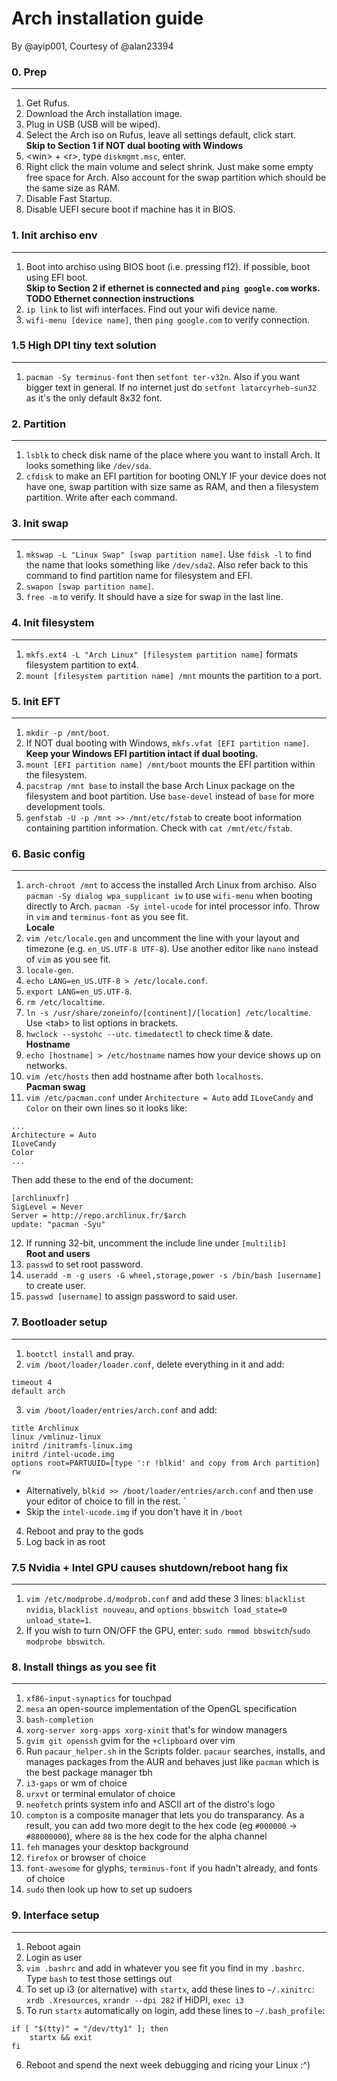 # Arch installation guide  
By @ayip001, Courtesy of @alan23394  
### 0. Prep
---
1. Get Rufus.
2. Download the Arch installation image.
3. Plug in USB (USB will be wiped).
4. Select the Arch iso on Rufus, leave all settings default, click start.  
**Skip to Section 1 if NOT dual booting with Windows**  
5. \<win\> + \<r\>, type `diskmgmt.msc`, enter.
6. Right click the main volume and select shrink. Just make some empty free space for Arch. Also account for the swap partition which should be the same size as RAM.
7. Disable Fast Startup.
8. Disable UEFI secure boot if machine has it in BIOS.

### 1. Init archiso env
---
1. Boot into archiso using BIOS boot (i.e. pressing f12). If possible, boot using EFI boot.  
**Skip to Section 2 if ethernet is connected and `ping google.com` works. TODO Ethernet connection instructions**  
2. `ip link` to list wifi interfaces. Find out your wifi device name.
3. `wifi-menu [device name]`, then `ping google.com` to verify connection.

### 1.5 High DPI tiny text solution
---
1. `pacman -Sy terminus-font` then `setfont ter-v32n`. Also if you want bigger text in general. If no internet just do `setfont latarcyrheb-sun32` as it's the only default 8x32 font.  

### 2. Partition
---
1. `lsblk` to check disk name of the place where you want to install Arch. It looks something like `/dev/sda`.
2. `cfdisk` to make an EFI partition for booting ONLY IF your device does not have one, swap partition with size same as RAM, and then a filesystem partition. Write after each command.

### 3. Init swap
---
1. `mkswap -L "Linux Swap" [swap partition name]`. Use `fdisk -l` to find the name that looks something like `/dev/sda2`. Also refer back to this command to find partition name for filesystem and EFI.
2. `swapon [swap partition name]`.
3. `free -m` to verify. It should have a size for swap in the last line.

### 4. Init filesystem
---
1. `mkfs.ext4 -L "Arch Linux" [filesystem partition name]` formats filesystem partition to ext4.
2. `mount [filesystem partition name] /mnt` mounts the partition to a port.

### 5. Init EFT
---
1. `mkdir -p /mnt/boot`.
2. If NOT dual booting with Windows, `mkfs.vfat [EFI partition name]`. **Keep your Windows EFI partition intact if dual booting.**
3. `mount [EFI partition name] /mnt/boot` mounts the EFI partition within the filesystem.
4. `pacstrap /mnt base` to install the base Arch Linux package on the filesystem and boot partition. Use `base-devel` instead of `base` for more development tools.
5. `genfstab -U -p /mnt >> /mnt/etc/fstab` to create boot information containing partition information. Check with `cat /mnt/etc/fstab`.

### 6. Basic config
---
1. `arch-chroot /mnt` to access the installed Arch Linux from archiso. Also `pacman -Sy dialog wpa_supplicant iw` to use `wifi-menu` when booting directly to Arch. `pacman -Sy intel-ucode` for intel processor info. Throw in `vim` and `terminus-font` as you see fit.  
**Locale**  
2. `vim /etc/locale.gen` and uncomment the line with your layout and timezone (e.g. `en_US.UTF-8 UTF-8`). Use another editor like `nano` instead of `vim` as you see fit.
3. `locale-gen`.
4. `echo LANG=en_US.UTF-8 > /etc/locale.conf`.
5. `export LANG=en_US.UTF-8`.
6. `rm /etc/localtime`.
7. `ln -s /usr/share/zoneinfo/[continent]/[location] /etc/localtime`. Use \<tab\> to list options in brackets.
8. `hwclock --systohc --utc`. `timedatectl` to check time & date.  
**Hostname**  
9. `echo [hostname] > /etc/hostname` names how your device shows up on networks.
10. `vim /etc/hosts` then add hostname after both `localhosts`.  
**Pacman swag**  
11. `vim /etc/pacman.conf` under `Architecture = Auto` add `ILoveCandy` and `Color` on their own lines so it looks like:
```
...
Architecture = Auto
ILoveCandy
Color
...
```
Then add these to the end of the document:
```
[archlinuxfr]
SigLevel = Never
Server = http://repo.archlinux.fr/$arch
update: "pacman -Syu"
```
12. If running 32-bit, uncomment the include line under `[multilib]`  
**Root and users**  
13. `passwd` to set root password.
14. `useradd -m -g users -G wheel,storage,power -s /bin/bash [username]` to create user.
15. `passwd [username]` to assign password to said user.

### 7. Bootloader setup
---
1. `bootctl install` and pray.
2. `vim /boot/loader/loader.conf`, delete everything in it and add:
```
timeout 4
default arch
```
3. `vim /boot/loader/entries/arch.conf` and add:
```
title Archlinux
linux /vmlinuz-linux
initrd /initramfs-linux.img
initrd /intel-ucode.img
options root=PARTUUID=[type ':r !blkid' and copy from Arch partition] rw
```
- Alternatively, `blkid >> /boot/loader/entries/arch.conf` and then use your editor of choice to fill in the rest.  `
- Skip the `intel-ucode.img` if you don't have it in `/boot`  
4. Reboot and pray to the gods  
5. Log back in as root  

### 7.5 Nvidia + Intel GPU causes shutdown/reboot hang fix  
---
1. `vim /etc/modprobe.d/modprob.conf` and add these 3 lines: `blacklist nvidia`, `blacklist nouveau`, and `options bbswitch load_state=0 unload_state=1`.  
2. If you wish to turn ON/OFF the GPU, enter: `sudo rmmod bbswitch`/`sudo modprobe bbswitch`.  

### 8. Install things as you see fit
---  
1. `xf86-input-synaptics` for touchpad  
2. `mesa` an open-source implementation of the OpenGL specification  
3. `bash-completion`  
4. `xorg-server xorg-apps xorg-xinit` that's for window managers
5. `gvim git openssh` gvim for the `+clipboard` over vim  
6. Run `pacaur_helper.sh` in the Scripts folder. `pacaur` searches, installs, and manages packages from the AUR and behaves just like `pacman` which is the best package manager tbh  
7. `i3-gaps` or wm of choice  
8. `urxvt` or terminal emulator of choice  
9. `neofetch` prints system info and ASCII art of the distro's logo  
10. `compton` is a composite manager that lets you do transparancy. As a result, you can add two more degit to the hex code (eg `#000000` -> `#88000000`), where `88` is the hex code for the alpha channel  
11. `feh` manages your desktop background  
12. `firefox` or browser of choice  
13. `font-awesome` for glyphs, `terminus-font` if you hadn't already, and fonts of choice  
14. `sudo` then look up how to set up sudoers  

### 9. Interface setup
---
1. Reboot again  
2. Login as user  
3. `vim .bashrc` and add in whatever you see fit you find in my `.bashrc`. Type `bash` to test those settings out  
4. To set up i3 (or alternative) with `startx`, add these lines to `~/.xinitrc`: `xrdb .Xresources`, `xrandr --dpi 282` if HiDPI, `exec i3`  
5. To run `startx` automatically on login, add these lines to `~/.bash_profile`:  
```
if [ "$(tty)" = "/dev/tty1" ]; then
	startx && exit
fi
```
6. Reboot and spend the next week debugging and ricing your Linux :^)
